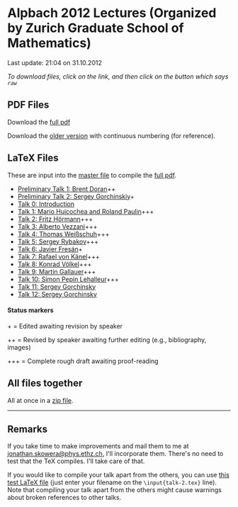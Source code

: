 # Alpbach 2012 Lectures (Organized by Zurich Graduate School of Mathematics)

Last update: 21:04 on 31.10.2012

*To download files, click on the link, and then click on the button which says `raw`*

## PDF Files

Download the [full pdf](alpbach-2012.pdf)

Download the [older version](alpbach-2012-old.pdf) with continuous numbering (for reference).

## LaTeX Files

These are input into the [master file](alpbach-2012.tex) to compile the [full pdf](alpbach-2012.pdf).

* [Preliminary Talk 1: Brent Doran](prelim-1.tex)++
* [Preliminary Talk 2: Sergey Gorchinskiy](prelim-2.tex)+
* [Talk 0: Introduction](talk-0.tex)
* [Talk 1: Mario Huicochea and Roland Paulin](talk-1.tex)+++ 
* [Talk 2: Fritz Hörmann](talk-2.tex)+++
* [Talk 3: Alberto Vezzani](talk-3.tex)+++
* [Talk 4: Thomas Weißschuh](talk-4.tex)+++
* [Talk 5: Sergey Rybakov](talk-5.tex)+++
* [Talk 6: Javier Fresán](talk-6.tex)+
* [Talk 7: Rafael von Känel](talk-7.tex)+++
* [Talk 8: Konrad Völkel](talk-8.tex)+++
* [Talk 9: Martin Gallauer](talk-9.tex)+++
* [Talk 10: Simon Pepin Lehalleur](talk-10.tex)+++
* [Talk 11: Sergey Gorchinsky](talk-11.tex)
* [Talk 12: Sergey Gorchinsky](talk-12.tex)

#### Status markers

\+ = Edited awaiting revision by speaker

++ = Revised by speaker awaiting further editing (e.g., bibliography, 
images)

+++ = Complete rough draft awaiting proof-reading

## All files together

All at once in a [zip file](all.zip).

---

## Remarks

If you take time to make improvements and mail them to me at [jonathan.skowera@phys.ethz.ch](mailto:jonathan.skowera@phys.ethz.ch), I'll incorporate them. There's no need to test that the TeX compiles. I'll take care of that.

If you would like to compile your talk apart from the others, you can use [this test LaTeX file](test.tex) (just enter your filename on the `\input{talk-2.tex}` line). Note that compiling your talk apart from the others might cause warnings about broken references to other talks.

